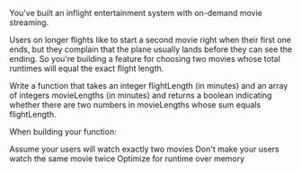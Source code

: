 You've built an inflight entertainment system with on-demand movie streaming.

Users on longer flights like to start a second movie right when their first one ends, but they complain that the plane usually lands before they can see the ending. So you're building a feature for choosing two movies whose total runtimes will equal the exact flight length.

Write a function that takes an integer flightLength (in minutes) and an array of integers movieLengths (in minutes) and returns a boolean indicating whether there are two numbers in movieLengths whose sum equals flightLength.

When building your function:

Assume your users will watch exactly two movies
Don't make your users watch the same movie twice
Optimize for runtime over memory
